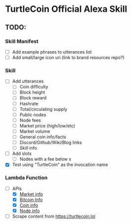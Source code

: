# TurtleCoin Official Alexa Skill

## TODO:
### Skill Manifest
- [ ] Add example phrases to utterances list
- [ ] Add small/large icon uri (link to brand resources repo?)

### Skill
- [ ] Add utterances
	- [ ] Coin difficulty
	- [ ] Block height
	- [ ] Block reward
	- [ ] Hashrate
	- [ ] Total/circulating supply
	- [ ] Public nodes
	- [ ] Node fees
	- [ ] Market price (high/low/etc)
	- [ ] Market volume
	- [ ] General coin info/facts
	- [ ] Discord/Github/Wiki/Blog links
	- [ ] Skill info
- [ ]  Add slots
	- [ ] Nodes with a fee below x
- [x] Test using "TurtleCoin" as the invocation name

### Lambda Function
- [ ] APIs
	- [x]  [Market info](https://tradeogre.com/api/v1/ticker/BTC-TRTL)
	- [x]  [Bitcoin Info](https://www.bitstamp.net/api/ticker)
	- [x]  [Coin info](http://public.turtlenode.io:11898/info)
	- [x]  [Node info](https://trtl.nodes.pub/api/getNodes)
- [ ] Scrape content from https://turtlecoin.lol